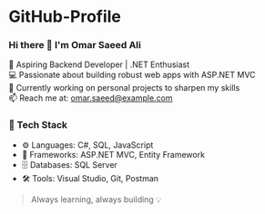 # GitHub-Profile
### Hi there 👋 I'm Omar Saeed Ali

🎯 Aspiring Backend Developer | .NET Enthusiast  
💻 Passionate about building robust web apps with ASP.NET MVC  
🚀 Currently working on personal projects to sharpen my skills  
📫 Reach me at: omar.saeed@example.com

### 💼 Tech Stack
- ⚙️ Languages: C#, SQL, JavaScript
- 🧰 Frameworks: ASP.NET MVC, Entity Framework
- 🗄️ Databases: SQL Server
- 🛠️ Tools: Visual Studio, Git, Postman

> Always learning, always building 💡
